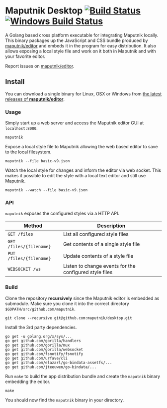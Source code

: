 # Maputnik Desktop [![Build Status](https://travis-ci.org/maputnik/desktop.svg?branch=master)](https://travis-ci.org/maputnik/desktop) [![Windows Build Status](https://ci.appveyor.com/api/projects/status/sepe9jhfs123dwk9?svg=true)](https://ci.appveyor.com/project/lukasmartinelli/desktop)


A Golang based cross platform executable for integrating Maputnik locally.
This binary packages up the JavaScript and CSS bundle produced by [maputnik/editor](https://github.com/maputnik/desktop)
and embeds it in the program for easy distribution. It also allows
exposing a local style file and work on it both in Maputnik and with your favorite
editor.

Report issues on [maputnik/editor](https://github.com/maputnik/editor).

## Install

You can download a single binary for Linux, OSX or Windows from [the latest releases of **maputnik/editor**](https://github.com/maputnik/editor/releases/latest).

### Usage

Simply start up a web server and access the Maputnik editor GUI at `localhost:8000`.

```
maputnik
```

Expose a local style file to Maputnik allowing the web based editor
to save to the local filesystem.

```
maputnik --file basic-v9.json
```

Watch the local style for changes and inform the editor via web socket.
This makes it possible to edit the style with a local text editor and still
use Maputnik.

```
maputnik --watch --file basic-v9.json
```

### API

`maputnik` exposes the configured styles via a HTTP API.

| Method                          | Description
|---------------------------------|---------------------------------------
| `GET /files`                     | List all configured style files
| `GET /files/{filename}`           | Get contents of a single style file
| `PUT /files/{filename}`           | Update contents of a style file
| `WEBSOCKET /ws`                 | Listen to change events for the configured style files

### Build

Clone the repository **recursively** since the Maputnik editor is embedded
as submodule. Make sure you clone it into the correct directory `$GOPATH/src/github.com/maputnik`.

```
git clone --recursive git@github.com:maputnik/desktop.git
```

Install the 3rd party dependencies.

```
go get -u golang.org/x/sys/...
go get github.com/gorilla/handlers
go get github.com/gorilla/mux
go get github.com/gorilla/websocket
go get github.com/fsnotify/fsnotify
go get github.com/urfave/cli
go get github.com/elazarl/go-bindata-assetfs/...
go get github.com/jteeuwen/go-bindata/...
```

Run `make` to build the app distribution bundle and create the `maputnik` binary
embedding the editor.

```
make
```

You should now find the `maputnik` binary in your directory.
